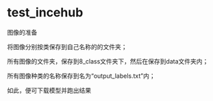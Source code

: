 # test_incehub
图像的准备

将图像分别按类保存到自己名称的的文件夹；

所有图像的文件夹，保存到8_class文件夹下，然后在保存到data文件夹内；

所有图像种类的名称保存到名为“output_labels.txt”内；

如此，便可下载模型并跑出结果
